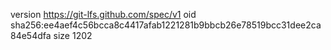 version https://git-lfs.github.com/spec/v1
oid sha256:ee4aef4c56bcca8c4417afab1221281b9bbcb26e78519bcc31dee2ca84e54dfa
size 1202
